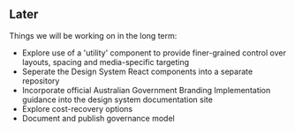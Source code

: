 ## Later

Things we will be working on in the long term:

- Explore use of a 'utility' component to provide finer-grained control over layouts, spacing and media-specific targeting
- Seperate the Design System React components into a separate repository
- Incorporate official Australian Government Branding Implementation guidance into the design system documentation site
- Explore cost-recovery options
- Document and publish governance model

